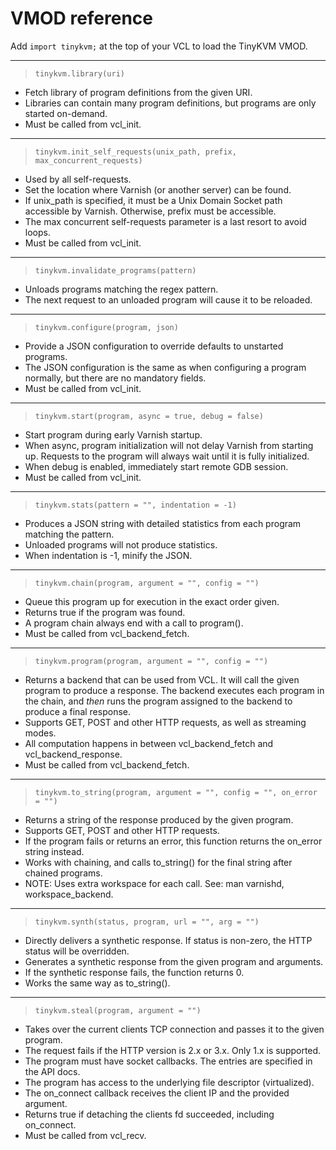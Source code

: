 # VMOD reference

Add `import tinykvm;` at the top of your VCL to load the TinyKVM VMOD.

---
> `tinykvm.library(uri)`

- Fetch library of program definitions from the given URI.
- Libraries can contain many program definitions, but programs are only started on-demand.
- Must be called from vcl_init.

---
> `tinykvm.init_self_requests(unix_path, prefix, max_concurrent_requests)`

- Used by all self-requests.
- Set the location where Varnish (or another server) can be found.
- If unix_path is specified, it must be a Unix Domain Socket path accessible by Varnish.
  Otherwise, prefix must be accessible.
- The max concurrent self-requests parameter is a last resort to avoid loops.
- Must be called from vcl_init.

---
> `tinykvm.invalidate_programs(pattern)`

- Unloads programs matching the regex pattern.
- The next request to an unloaded program will cause it to be reloaded.

---
> `tinykvm.configure(program, json)`

- Provide a JSON configuration to override defaults to unstarted programs.
- The JSON configuration is the same as when configuring a program normally,
  but there are no mandatory fields.
- Must be called from vcl_init.

---
> `tinykvm.start(program, async = true, debug = false)`

- Start program during early Varnish startup.
- When async, program initialization will not delay Varnish from starting up.
  Requests to the program will always wait until it is fully initialized.
- When debug is enabled, immediately start remote GDB session.
- Must be called from vcl_init.

---
> `tinykvm.stats(pattern = "", indentation = -1)`

- Produces a JSON string with detailed statistics from each program matching the pattern.
- Unloaded programs will not produce statistics.
- When indentation is -1, minify the JSON.

---
> `tinykvm.chain(program, argument = "", config = "")`

- Queue this program up for execution in the exact order given.
- Returns true if the program was found.
- A program chain always end with a call to program().
- Must be called from vcl_backend_fetch.

---
> `tinykvm.program(program, argument = "", config = "")`

- Returns a backend that can be used from VCL. It will call the given program to produce a response.
  The backend executes each program in the chain, and *then* runs the program assigned to the backend to produce a final response.
- Supports GET, POST and other HTTP requests, as well as streaming modes.
- All computation happens in between vcl_backend_fetch and vcl_backend_response.
- Must be called from vcl_backend_fetch.

---
> `tinykvm.to_string(program, argument = "", config = "", on_error = "")`

- Returns a string of the response produced by the given program.
- Supports GET, POST and other HTTP requests.
- If the program fails or returns an error, this function returns the on_error string instead.
- Works with chaining, and calls to_string() for the final string after chained programs.
- NOTE: Uses extra workspace for each call. See: man varnishd, workspace_backend.

---
> `tinykvm.synth(status, program, url = "", arg = "")`

- Directly delivers a synthetic response. If status is non-zero, the HTTP status will be overridden.
- Generates a synthetic response from the given program and arguments.
- If the synthetic response fails, the function returns 0.
- Works the same way as to_string().

---
> `tinykvm.steal(program, argument = "")`

- Takes over the current clients TCP connection and passes it to the given program.
- The request fails if the HTTP version is 2.x or 3.x. Only 1.x is supported.
- The program must have socket callbacks. The entries are specified in the API docs.
- The program has access to the underlying file descriptor (virtualized).
- The on_connect callback receives the client IP and the provided argument.
- Returns true if detaching the clients fd succeeded, including on_connect.
- Must be called from vcl_recv.
